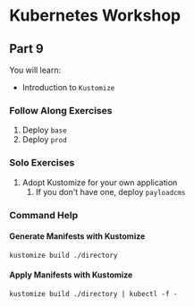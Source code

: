 # Kubernetes Workshop

## Part 9

You will learn:

- Introduction to `Kustomize`

### Follow Along Exercises

1. Deploy `base`
2. Deploy `prod`

### Solo Exercises

1. Adopt Kustomize for your own application
	1. If you don't have one, deploy `payloadcms`

### Command Help

#### Generate Manifests with Kustomize

```shell
kustomize build ./directory
```

#### Apply Manifests with Kustomize

```shell
kustomize build ./directory | kubectl -f -
```
